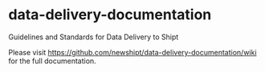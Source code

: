 # data-delivery-documentation
Guidelines and Standards for Data Delivery to Shipt

Please visit https://github.com/newshipt/data-delivery-documentation/wiki for the full documentation.
